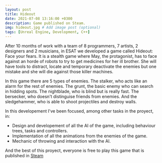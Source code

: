 ```yaml
---
layout: post
title: Hideout
date: 2021-07-08 13:16:00 +0300
description: Game published on Steam.
img: hideout.jpg # Add image post (optional)
tags: [Unreal Engine, Development, C++]
---
```


After 10 months of work with a team of 8 programmers, 7 artists, 2 designers and 2 musicians, in ESAT we developed a game called Hideout: Face your fears. It is a stealth game where May, the protagonist, has to face against an horde of robots to try to get medicines for her ill brother. She will have tools to distract, locate and temporary deactivate the enemies but one mistake and she will die against those killer machines.

In this game there are 5 types of enemies. The stalker, who acts like an alarm for the rest of enemies. The grunt, the basic enemy who can search in hidding spots. The nightblade, who is blind but is really fast. The bersecker, who doesn't distinguise friends from enemies. And the sledgehammer, who is able to shoot projectiles and destroy walls.

In this developement I've been focused, among other tasks in the proyect, in:

* Design and developement of all the AI of the game, including behaviour trees, tasks and controllers.
* Implementation of all the animations from the enemies of the game.
* Mechanic of throwing and interaction with the AI.

And the best of this proyect, everyone is free to play this game that is published in <a href="https://store.steampowered.com/app/1659400/Hideout_Face_your_fears/">Steam</a>
